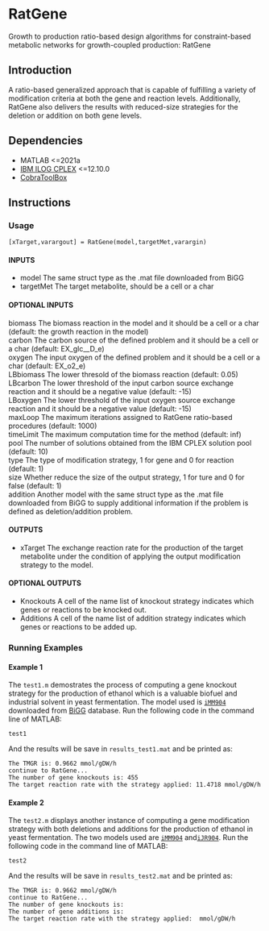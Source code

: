 # RatGene

Growth to production ratio-based design algorithms for constraint-based metabolic networks for growth-coupled production: RatGene


## Introduction
A ratio-based generalized approach that is capable of fulfilling a variety of modification criteria at both the gene and reaction levels. Additionally, RatGene also delivers the results with reduced-size strategies for the deletion or addition on both gene levels.


## Dependencies

+ MATLAB <=2021a
+ [IBM ILOG CPLEX](https://www.ibm.com/docs/en/icos/12.10.0?topic=SSSA5P_12.10.0/ilog.odms.studio.help/Optimization_Studio/topics/COS_home.htm) <=12.10.0
+ [CobraToolBox](https://opencobra.github.io/cobratoolbox/stable/index.html)

## Instructions

### Usage
```
[xTarget,varargout] = RatGene(model,targetMet,varargin)
```

#### INPUTS
   + model      The same struct type as the .mat file downloaded from BiGG  
   + targetMet  The target metabolite, should be a cell or a char  

#### OPTIONAL INPUTS
   biomass    The biomass reaction in the model and it should be a cell
              or a char (default: the growth reaction in the model)  
   carbon     The carbon source of the defined problem and it should be
              a cell or a char (default: EX_glc__D_e)  
   oxygen     The input oxygen of the defined problem and it should be a
              cell or a char (default: EX_o2_e)  
   LBbiomass  The lower thresold of the biomass reaction (default: 0.05)  
   LBcarbon   The lower threshold of the input carbon source exchange
              reaction and it should be a negative value (default: -15)  
   LBoxygen   The lower threshold of the input oxygen source exchange
              reaction and it should be a negative value (default: -15)  
   maxLoop    The maximum iterations assigned to RatGene ratio-based
              procedures (default: 1000)  
   timeLimit  The maximum computation time for the method (default: inf)  
   pool       The number of solutions obtained from the IBM CPLEX solution
              pool (default: 10)  
   type       The type of modification strategy, 1 for gene and 0 for
              reaction (default: 1)  
   size       Whether reduce the size of the output strategy, 1 for ture
              and 0 for false (default: 1)  
   addition   Another model with the same struct type as the .mat file
              downloaded from BiGG to supply additional information if the
              problem is defined as deletion/addition problem.  

#### OUTPUTS
   + xTarget   The exchange reaction rate for the production of the target
              metabolite under the condition of applying the output
              modification strategy to the model.  

#### OPTIONAL OUTPUTS
   - Knockouts  A cell of the name list of knockout strategy indicates which
              genes or reactions to be knocked out.  
   - Additions  A cell of the name list of addition strategy indicates which
              genes or reactions to be added up.  


### Running Examples
#### Example 1
The `test1.m` demostrates the process of computing a gene knockout strategy for the production of ethanol which is a valuable biofuel and industrial solvent in yeast fermentation. The model used is [`iMM904`](http://bigg.ucsd.edu/models/iMM904) downloaded from [BiGG](http://bigg.ucsd.edu/) database. Run the following code in the command line of MATLAB:
```
test1
```
And the results will be save in `results_test1.mat` and be printed as:
```
The TMGR is: 0.9662 mmol/gDW/h 
continue to RatGene...
The number of gene knockouts is: 455 
The target reaction rate with the strategy applied: 11.4718 mmol/gDW/h 
```
#### Example 2
The `test2.m` displays another instance of computing a gene modification strategy with both deletions and additions for the production of ethanol in yeast fermentation. The two models used are [`iMM904`](http://bigg.ucsd.edu/models/iMM904) and[`iJR904`](http://bigg.ucsd.edu/models/iJR904). Run the following code in the command line of MATLAB:
```
test2
```
And the results will be save in `results_test2.mat` and be printed as:
```
The TMGR is: 0.9662 mmol/gDW/h 
continue to RatGene...
The number of gene knockouts is:  
The number of gene additions is: 
The target reaction rate with the strategy applied:  mmol/gDW/h 
```